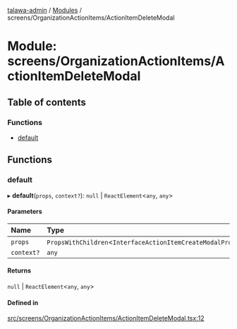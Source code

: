 [talawa-admin](../README.md) / [Modules](../modules.md) / screens/OrganizationActionItems/ActionItemDeleteModal

# Module: screens/OrganizationActionItems/ActionItemDeleteModal

## Table of contents

### Functions

- [default](screens_OrganizationActionItems_ActionItemDeleteModal.md#default)

## Functions

### default

▸ **default**(`props`, `context?`): ``null`` \| `ReactElement`\<`any`, `any`\>

#### Parameters

| Name | Type |
| :------ | :------ |
| `props` | `PropsWithChildren`\<`InterfaceActionItemCreateModalProps`\> |
| `context?` | `any` |

#### Returns

``null`` \| `ReactElement`\<`any`, `any`\>

#### Defined in

[src/screens/OrganizationActionItems/ActionItemDeleteModal.tsx:12](https://github.com/wasifkareem/talawa-admin/blob/fcbba3f/src/screens/OrganizationActionItems/ActionItemDeleteModal.tsx#L12)

